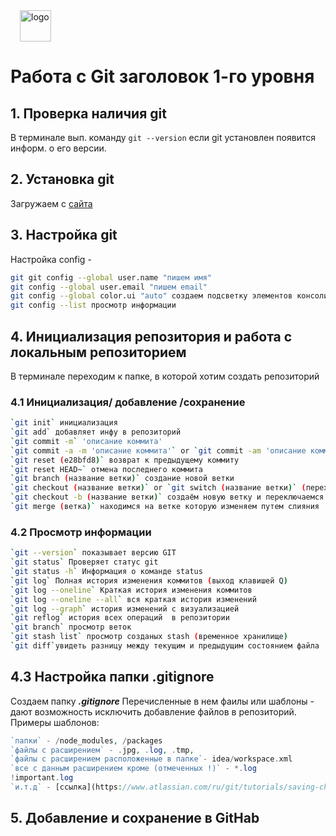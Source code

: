 <!-- ![Logo](git.png) -->
<image src='git.png' style="margin-left:15px; width:50px;height:50px" alt='logo'>

# Работа с Git заголовок 1-го уровня

## 1. Проверка наличия git

В терминале вып. команду `git --version` если git установлен появится информ. о его версии.

## 2. Установка git

Загружаем с [сайта](https://git-scm.com/)

## 3. Настройка git

Настройка config -

```Bash
git git config --global user.name "пишем имя"
git config --global user.email "пишем email"
git config --global color.ui "auto" создаем подсветку элементов консоли
git config --list просмотр информации

```

## 4. Инициализация репозитория и работа с локальным репозиторием

В терминале переходим к папке, в которой хотим создать репозиторий

### 4.1 Инициализация/ добавление /сохранение

```Bash
`git init` инициализация
`git add` добавляет инфу в репозиторий
`git commit -m` 'описание коммита'
`git commit -a -m 'описание коммита'` or `git commit -am 'описание коммита'` Добавит инфу и commit! Работает только с ранее добавленным файлом через команду add!!!
`git reset (e28bfd8)` возврат к предыдущему коммиту
`git reset HEAD~` отмена последнего коммита
`git branch (название ветки)` создание новой ветки
`git checkout (название ветки)` or `git switch (название ветки)` (переход на новую ветку)
`git checkout -b (название ветки)` создаём новую ветку и переключаемся на неё
`git merge (ветка)` находимся на ветке которую изменяем путем слияния
```

### 4.2 Просмотр информации

```Bash
`git --version` показывает версию GIT
`git status` Проверяет статус git
`git status -h` Информация о команде status
`git log` Полная история изменения коммитов (выход клавишей Q)
`git log --oneline` Краткая история изменения коммитов
`git log --oneline --all` вся краткая история изменений
`git log --graph` история изменений c визуализацией
`git reflog` история всех операций  в репозитории
`git branch` просмотр веток
`git stash list` просмотр созданых stash (временное хранилище)
`git diff`увидеть разницу между текущим и предыдущим состоянием файла
```

## 4.3 Настройка папки .gitignore

Создаем папку **_.gitignore_** Перечисленные в нем фаилы или шаблоны - дают возможность исключить добавление файлов в репозиторий.
Примеры шаблонов:

```php
`папки` - /node_modules, /packages
`файлы c расширением` - .jpg, .log, .tmp,
`файлы c расширением расположенные в папке`- idea/workspace.xml
`все с данным расширением кроме (отмеченных !)` - *.log
!important.log
`и.т.д` - [ссылка](https://www.atlassian.com/ru/git/tutorials/saving-changes/gitignore#git-ignore-patterns)
```

## 5. Добавление и сохранение в GitHab
